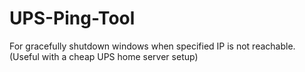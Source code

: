 # UPS-Ping-Tool
For gracefully shutdown windows when specified IP is not reachable. (Useful with a cheap UPS home server setup)

